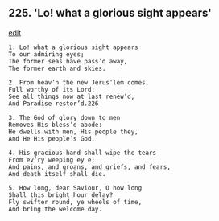 
## 225.  'Lo! what a glorious sight appears'
[edit](https://docs.google.com/document/d/1lCdXZUgVxT6WhZIDVKXU8CTI4lGxpuGJ/edit?mode=html)



    1. Lo! what a glorious sight appears
    To our admiring eyes;
    The former seas have pass’d away,
    The former earth and skies.

    2. From heav’n the new Jerus’lem comes,
    Full worthy of its Lord;
    See all things now at last renew’d,
    And Paradise restor’d.226

    3. The God of glory down to men
    Removes His bless’d abode:
    He dwells with men, His people they,
    And He His people’s God.

    4. His gracious hand shall wipe the tears
    From ev’ry weeping ey e;
    And pains, and groans, and griefs, and fears, 
    And death itself shall die.

    5. How long, dear Saviour, O how long
    Shall this bright hour delay?
    Fly swifter round, ye wheels of time,
    And bring the welcome day.
